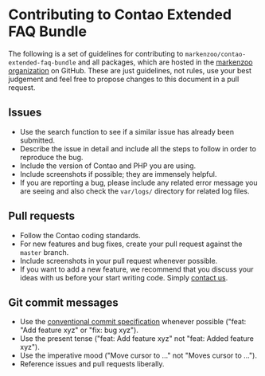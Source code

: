 # Contributing to Contao Extended FAQ Bundle

The following is a set of guidelines for contributing to `markenzoo/contao-extended-faq-bundle` and all
packages, which are hosted in the [markenzoo organization][1] on GitHub. These
are just guidelines, not rules, use your best judgement and feel free to
propose changes to this document in a pull request.

## Issues

 * Use the search function to see if a similar issue has already been
   submitted.
 * Describe the issue in detail and include all the steps to follow in order to
   reproduce the bug.
 * Include the version of Contao and PHP you are using.
 * Include screenshots if possible; they are immensely helpful.
 * If you are reporting a bug, please include any related error message you are
   seeing and also check the `var/logs/` directory for related log files.

## Pull requests

 * Follow the Contao coding standards.
 * For new features and bug fixes, create your pull request against the `master` branch.
 * Include screenshots in your pull request whenever possible.
 * If you want to add a new feature, we recommend that you discuss your ideas
   with us before your start writing code. Simply [contact us][2].

## Git commit messages

 * Use the [conventional commit specification][3] whenever possible ("feat: "Add feature xyz" or "fix: bug xyz").
 * Use the present tense ("feat: Add feature xyz" not "feat: Added feature xyz").
 * Use the imperative mood ("Move cursor to …" not "Moves cursor to …").
 * Reference issues and pull requests liberally.

[1]: https://github.com/markenzoo
[2]: mailto:kaestner@markenzoo.de
[3]: https://www.conventionalcommits.org